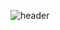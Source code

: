 ![header](https://capsule-render.vercel.app/api?type=wave&color=auto&height=300&section=header&text=장상영_GITHUB&fontSize=50)

<!--
**wkdtkddud/wkdtkddud** is a ✨ _special_ ✨ repository because its `README.md` (this file) appears on your GitHub profile.

Here are some ideas to get you started:

- 🔭 I’m currently working on ...
- 🌱 I’m currently learning ...
- 👯 I’m looking to collaborate on ...
- 🤔 I’m looking for help with ...
- 💬 Ask me about ...
- 📫 How to reach me: ...
- 😄 Pronouns: ...
- ⚡ Fun fact: ...
-->

